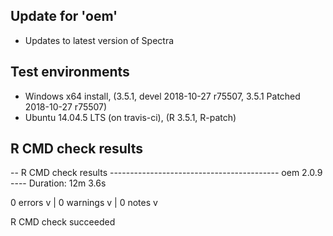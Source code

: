 
## Update for 'oem'

* Updates to latest version of Spectra

## Test environments

* Windows x64 install, (3.5.1, devel 2018-10-27 r75507, 3.5.1 Patched 2018-10-27 r75507)
* Ubuntu 14.04.5 LTS (on travis-ci), (R 3.5.1, R-patch)

## R CMD check results


-- R CMD check results ------------------------------------------ oem 2.0.9 ----
Duration: 12m 3.6s

0 errors v | 0 warnings v | 0 notes v

R CMD check succeeded